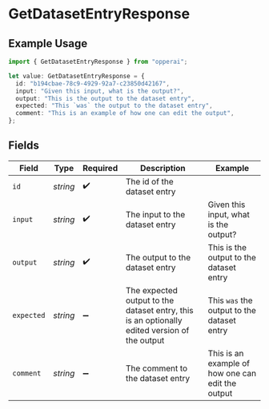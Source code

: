 # GetDatasetEntryResponse

## Example Usage

```typescript
import { GetDatasetEntryResponse } from "opperai";

let value: GetDatasetEntryResponse = {
  id: "b194cbae-78c9-4929-92a7-c23850d42167",
  input: "Given this input, what is the output?",
  output: "This is the output to the dataset entry",
  expected: "This `was` the output to the dataset entry",
  comment: "This is an example of how one can edit the output",
};
```

## Fields

| Field                                                                                        | Type                                                                                         | Required                                                                                     | Description                                                                                  | Example                                                                                      |
| -------------------------------------------------------------------------------------------- | -------------------------------------------------------------------------------------------- | -------------------------------------------------------------------------------------------- | -------------------------------------------------------------------------------------------- | -------------------------------------------------------------------------------------------- |
| `id`                                                                                         | *string*                                                                                     | :heavy_check_mark:                                                                           | The id of the dataset entry                                                                  |                                                                                              |
| `input`                                                                                      | *string*                                                                                     | :heavy_check_mark:                                                                           | The input to the dataset entry                                                               | Given this input, what is the output?                                                        |
| `output`                                                                                     | *string*                                                                                     | :heavy_check_mark:                                                                           | The output to the dataset entry                                                              | This is the output to the dataset entry                                                      |
| `expected`                                                                                   | *string*                                                                                     | :heavy_minus_sign:                                                                           | The expected output to the dataset entry, this is an optionally edited version of the output | This `was` the output to the dataset entry                                                   |
| `comment`                                                                                    | *string*                                                                                     | :heavy_minus_sign:                                                                           | The comment to the dataset entry                                                             | This is an example of how one can edit the output                                            |